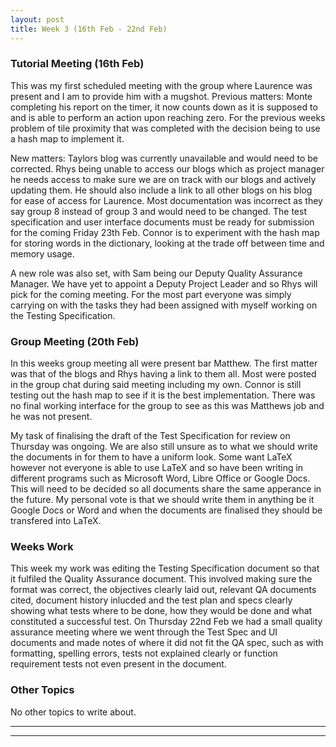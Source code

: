 ```yaml
---
layout: post
title: Week 3 (16th Feb - 22nd Feb)
---
```


### Tutorial Meeting (16th Feb)
This was my first scheduled meeting with the group where Laurence was present and I am to provide him with a mugshot.
Previous matters:
Monte completing his report on the timer, it now counts down as it is supposed to and is able to perform an action upon reaching zero.
For the previous weeks problem of tile proximity that was completed with the decision being to use a hash map to implement it.

New matters:
Taylors blog was currently unavailable and would need to be corrected.
Rhys being unable to access our blogs which as project manager he needs access to make sure we are on track with our blogs and actively updating them. He should also include a link to all other blogs on his blog for ease of access for Laurence.
Most documentation was incorrect as they say group 8 instead of group 3 and would need to be changed.
The test specification and user interface documents must be ready for submission for the coming Friday 23th Feb.
Connor is to experiment with the hash map for storing words in the dictionary, looking at the trade off between time and memory usage.

A new role was also set, with Sam being our Deputy Quality Assurance Manager. We have yet to appoint a Deputy Project Leader and so Rhys will pick for the coming meeting.
For the most part everyone was simply carrying on with the tasks they had been assigned with myself working on the Testing Specification.

### Group Meeting (20th Feb)
In this weeks group meeting all were present bar Matthew.
The first matter was that of the blogs and Rhys having a link to them all. Most were posted in the group chat during said meeting including my own. Connor is still testing out the hash map to see if it is the best implementation. There was no final working interface for the group to see as this was Matthews job and he was not present.

My task of finalising the draft of the Test Specification for review on Thursday was ongoing. We are also still unsure as to what we should write the documents in for them to have a uniform look. Some want LaTeX however not everyone is able to use LaTeX and so have been writing in different programs such as Microsoft Word, Libre Office or Google Docs. This will need to be decided so all documents share the same apperance in the future. My personal vote is that we should write them in anything be it Google Docs or Word and when the documents are finalised they should be transfered into LaTeX.

### Weeks Work
This week my work was editing the Testing Specification document so that it fulfiled the Quality Assurance document. This involved making sure the format was correct, the objectives clearly laid out, relevant QA documents cited, document history inlucded and the test plan and specs clearly showing what tests where to be done, how they would be done and what constituted a successful test. On Thursday 22nd Feb we had a small quality assurance meeting where we went through the Test Spec and UI documents and made notes of where it did not fit the QA spec, such as with formatting, spelling errors, tests not explained clearly or function requirement tests not even present in the document.

### Other Topics
No other topics to write about.

----
****
